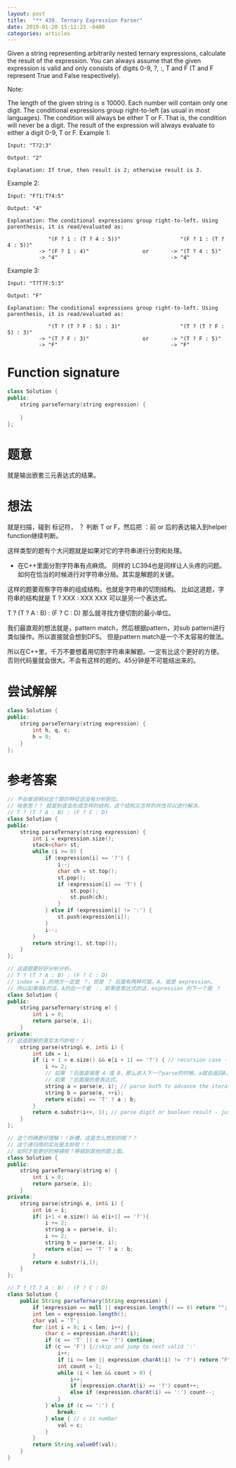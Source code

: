 ```yaml
---
layout: post
title:  "** 439. Ternary Expression Parser"
date: 2019-01-20 15:12:23 -0400
categories: articles
---
```

Given a string representing arbitrarily nested ternary expressions, calculate the result of the expression. You can always assume that the given expression is valid and only consists of digits 0-9, ?, :, T and F (T and F represent True and False respectively).

Note:

The length of the given string is ≤ 10000.
Each number will contain only one digit.
The conditional expressions group right-to-left (as usual in most languages).
The condition will always be either T or F. That is, the condition will never be a digit.
The result of the expression will always evaluate to either a digit 0-9, T or F.
Example 1:
```
Input: "T?2:3"

Output: "2"

Explanation: If true, then result is 2; otherwise result is 3.
```
Example 2:
```
Input: "F?1:T?4:5"

Output: "4"

Explanation: The conditional expressions group right-to-left. Using parenthesis, it is read/evaluated as:

             "(F ? 1 : (T ? 4 : 5))"                   "(F ? 1 : (T ? 4 : 5))"
          -> "(F ? 1 : 4)"                 or       -> "(T ? 4 : 5)"
          -> "4"                                    -> "4"
```
Example 3:
```
Input: "T?T?F:5:3"

Output: "F"

Explanation: The conditional expressions group right-to-left. Using parenthesis, it is read/evaluated as:

             "(T ? (T ? F : 5) : 3)"                   "(T ? (T ? F : 5) : 3)"
          -> "(T ? F : 3)"                 or       -> "(T ? F : 5)"
          -> "F"                                    -> "F"
```
# Function signature
```c++
class Solution {
public:
    string parseTernary(string expression) {
        
    }
};
```
# 题意
就是输出嵌套三元表达式的结果。
# 想法
就是扫描，碰到 标记符， ？ 判断 T or F，然后把 ：前 or 后的表达输入到helper function继续判断。

这样类型的题有个大问题就是如果对它的字符串进行分割和处理。
* 在C++里面分割字符串有点麻烦。 同样的 LC394也是同样让人头疼的问题。如何在恰当的时候进行对字符串分局。其实是解题的关键。

这样的题要观察字符串的组成结构。也就是字符串的切割结构。
比如这道题，字符串的结构就是
T ? XXX : XXX
XXX 可以是另一个表达式。

T ? (T ? A : B) : (F ? C : D) 
那么就寻找方便切割的最小单位。

我们最直观的想法就是，pattern match，然后根据pattern，对sub pattern进行类似操作。所以直接就会想到DFS。
但是pattern match是一个不太容易的做法。

所以在C++里，千万不要想着用切割字符串来解题。一定有比这个更好的方便。否则代码量就会很大。不会有这样的题的。45分钟是不可能结出来的。

# 尝试解解
```c++
class Solution {
public:
    string parseTernary(string expression) {
    	int h, q, c;
    	h = 0;
    }
};
```
# 参考答案
```c++
// 不会做说明对这个题的特征还没有分析到位。
// 啥意思？？ 就是到底会形成怎样的结构，这个结构又怎样的共性可以进行解决。
// T ? (T ? A : B) : (F ? C : D) 
class Solution {
public:
    string parseTernary(string expression) {
        int i = expression.size();
        stack<char> st;
        while (i >= 0) {
            if (expression[i] == '?') {
                i--;
                char ch = st.top();
                st.pop();
                if (expression[i] == 'T') {
                    st.pop();
                    st.push(ch);
                }
            } else if (expression[i] != ':') {
                st.push(expression[i]);
            }
            i--;
        }
        return string(1, st.top());
    }
};
```
```c++
// 这道题要好好分析分析。
// T ? (T ? A : B) : (F ? C : D) 
// index = 1 的地方一定是 ？，但是 ？ 后面有两种可能，A，或是 expression。
// 所以如果是A的话，A的后一个是 ：，若果是表达式的话，expression 的下一个是 ？
class Solution {
public:
    string parseTernary(string e) {
        int i = 0;
        return parse(e, i);
    }
private:
// 这道题解的真实太巧妙啦！！
    string parse(string& e, int& i) {
        int idx = i;
        if (i + 1 < e.size() && e[i + 1] == '?') { // recursion case - only if e[i + 1] == '?'
            i += 2;
        	// 如果 ？后面直接是 A 或 B，那么进入下一个parse的时候，a就会返回A，b就会返回B。
        	// 如果 ？后面接的是表达式。
            string a = parse(e, i); // parse both to advance the iterator
            string b = parse(e, ++i);
            return e[idx] == 'T' ? a : b;
        }
        return e.substr(i++, 1); // parse digit or boolean result - just eat a bite
    }
};
```
```c++
// 这个的确更好理解！！卧槽，这是怎么想到的呢？？
// 这个递归用的实在是太妙啦！！
// 如何才能更好的移植呢？移植到其他的题上面。
class Solution {
public:
    string parseTernary(string e) {
        int i = 0;
        return parse(e, i);
    }
private:
    string parse(string& e, int& i) {
        int io = i;
        if( i+1 < e.size() && e[i+1] == '?'){
            i += 2;
            string a = parse(e, i);
            i += 2;
            string b = parse(e, i);
            return e[io] == 'T' ? a : b;
        }
        return e.substr(i,1); 
    }
};
```
```java
// T ? (T ? A : B) : (F ? C : D) 
class Solution {
    public String parseTernary(String expression) {
        if (expression == null || expression.length() == 0) return "";
        int len = expression.length();
        char val = 'T';
        for (int i = 0; i < len; i++) {
            char c = expression.charAt(i);
            if (c == 'T' || c == '?') continue;
            if (c == 'F') {//skip and jump to next valid ':'
                i++;
                if (i >= len || expression.charAt(i) != '?') return "F";
                int count = 1;
                while (i < len && count > 0) {
                    i++;
                    if (expression.charAt(i) == '?') count++;
                    else if (expression.charAt(i) == ':') count--;
                }
            } else if (c == ':') {
                break;
            } else { // c is number
                val = c;
            }
        }
        return String.valueOf(val);
    }
}
```